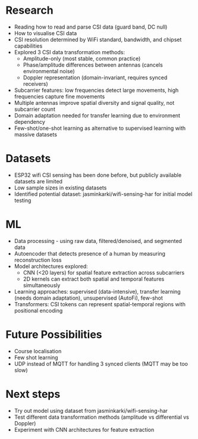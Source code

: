 # Research
- Reading how to read and parse CSI data (guard band, DC null)
- How to visualise CSI data
- CSI resolution determined by WiFi standard, bandwidth, and chipset capabilities
- Explored 3 CSI data transformation methods:
  - Amplitude-only (most stable, common practice)
  - Phase/amplitude differences between antennas (cancels environmental noise)
  - Doppler representation (domain-invariant, requires synced receivers)
- Subcarrier features: low frequencies detect large movements, high frequencies capture fine movements
- Multiple antennas improve spatial diversity and signal quality, not subcarrier count
- Domain adaptation needed for transfer learning due to environment dependency
- Few-shot/one-shot learning as alternative to supervised learning with massive datasets


# Datasets
- ESP32 wifi CSI sensing has been done before, but publicly available datasets are limited
- Low sample sizes in existing datasets
- Identified potential dataset: jasminkarki/wifi-sensing-har for initial model testing


# ML
- Data processing - using raw data, filtered/denoised, and segmented data
- Autoencoder that detects presence of a human by measuring reconstruction loss
- Model architectures explored:
  - CNN (<20 layers) for spatial feature extraction across subcarriers
  - 2D kernels can extract both spatial and temporal features simultaneously
- Learning approaches: supervised (data-intensive), transfer learning (needs domain adaptation), unsupervised (AutoFi), few-shot
- Transformers: CSI tokens can represent spatial-temporal regions with positional encoding

# Future Possibilities
- Course localisation
- Few shot learning
- UDP instead of MQTT for handling 3 synced clients (MQTT may be too slow)


# Next steps
- Try out model using dataset from jasminkarki/wifi-sensing-har
- Test different data transformation methods (amplitude vs differential vs Doppler)
- Experiment with CNN architectures for feature extraction

